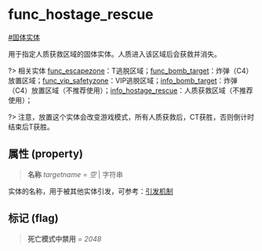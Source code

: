 # func_hostage_rescue
[#固体实体](wiki/solid_entity)

用于指定人质获救区域的固体实体。人质进入该区域后会获救并消失。

?> 相关实体 [func_escapezone](wiki/entity/func_escapezone)：T逃脱区域；[func_bomb_target](wiki/entity/func_bomb_target)：炸弹（C4）放置区域；[func_vip_safetyzone](wiki/entity/func_vip_safetyzone)：VIP逃脱区域；[info_bomb_target](wiki/entity/info_bomb_target)：炸弹（C4）放置区域（不推荐使用）；[info_hostage_rescue](wiki/entity/info_hostage_rescue)：人质获救区域（不推荐使用）；

?> 注意，放置这个实体会改变游戏模式，所有人质获救后，CT获胜，否则倒计时结束后T获胜。

## 属性 (property)
> **名称** *targetname* = *空* | 字符串

实体的名称，用于被其他实体引发，可参考：[引发机制](wiki/trigger)

## 标记 (flag)
> **死亡模式中禁用** *= 2048*

